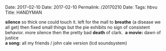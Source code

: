 Date: 2017-02-10
Date: 2017-02-10
Permalink: /20170210
Date: 
Tags: hbvu  
Title: HANDYMAN
  
**silence** so thick one could touch it. left for the mall to **breathe** (a disease we all get) then fixed small things but the pie exhibits no sign of consistent behavior. more silence then the pretty bad **death** of clark.  
**a movie:** dawn of justice  
**a song:** all my friends / john cale version (lcd soundsystem)  
